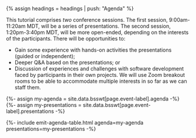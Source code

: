 {% assign headings = headings | push: "Agenda" %}

This tutorial comprises *two* conference sessions.  The first session, 9:00am-11:20am MDT, will be a series of presentations.
The second session, 1:20pm-3:40pm MDT, will be more open-ended, depending on the interests of the participants.  There will be opportunities to:
* Gain some experience with hands-on activities the presentations (guided or independent); 
* Deeper Q&A based on the presentations; or 
* Discussion of experiences and challenges with software development faced by participants in their own projects.
We will use Zoom breakout rooms to be able to accommodate multiple interests in so far as we can staff them.

{%- assign my-agenda = site.data.bsswt[page.event-label].agenda -%}
{%- assign my-presentations = site.data.bsswt[page.event-label].presentations -%}

{%- include emit-agenda-table.html agenda=my-agenda presentations=my-presentations -%}
